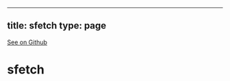 
---
title: sfetch
type: page
---

[See on Github](https://github.com/jakeroggenbuck/sfetch/)

# sfetch
